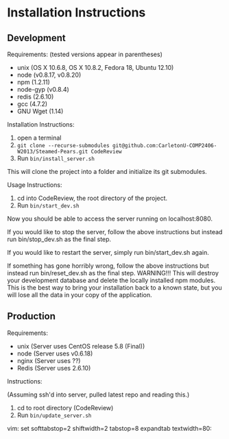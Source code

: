 Installation Instructions
=========================

Development
-----------

Requirements:
(tested versions appear in parentheses)

* unix (OS X 10.6.8, OS X 10.8.2, Fedora 18, Ubuntu 12.10)
* node (v0.8.17, v0.8.20)
* npm (1.2.11)
* node-gyp (v0.8.4)
* redis (2.6.10)
* gcc (4.7.2)
* GNU Wget (1.14)


Installation Instructions:

1. open a terminal
2. `git clone --recurse-submodules git@github.com:CarletonU-COMP2406-W2013/Steamed-Pears.git CodeReview`
3. Run `bin/install_server.sh`

This will clone the project into a folder and initialize its git submodules.


Usage Instructions:

1. cd into CodeReview, the root directory of the project.
2. Run `bin/start_dev.sh`

Now you should be able to access the server running on localhost:8080.

If you would like to stop the server, follow the above instructions
but instead run bin/stop_dev.sh as the final step.

If you would like to restart the server, simply run bin/start_dev.sh again.

If something has gone horribly wrong, follow the above instructions
but instead run bin/reset_dev.sh as the final step.  WARNING!!!  This
will destroy your development database and delete the locally
installed npm modules.  This is the best way to bring your
installation back to a known state, but you will lose all the data in
your copy of the application.


Production
----------

Requirements:

* unix (Server uses CentOS release 5.8 (Final))
* node (Server uses v0.6.18)
* nginx (Server uses ??)
* Redis (Server uses 2.6.10)


Instructions:

(Assuming ssh'd into server, pulled latest repo and reading this.)

1. cd to root directory (CodeReview)
2. Run `bin/update_server.sh`

vim: set softtabstop=2 shiftwidth=2 tabstop=8 expandtab textwidth=80:

